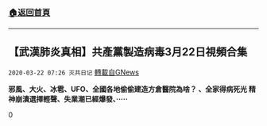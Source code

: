 ###  [:house:返回首頁](https://github.com/ourhimalayas/txt)
---

## 【武漢肺炎真相】共產黨製造病毒3月22日視頻合集
`2020-03-22 07:26 灭共日记` [轉載自GNews](https://gnews.org/zh-hant/148649/)

**邪風、大火、冰雹、UFO、全國各地偷偷建造方倉醫院為啥？ 、全家得病死光 精神崩潰選擇輕聲、失業潮已經爆發、·····**



0
